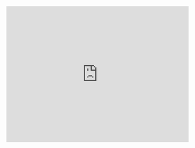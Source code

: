 

<iframe 
width="480" 
height="360" 
src="https://www.youtube.com/embed/t_KiHRHwaAs" 
title="YouTube video player" 
frameborder="0" 
allow="accelerometer; clipboard-write; encrypted-media; gyroscope; picture-in-picture" allowfullscreen>
</iframe>
